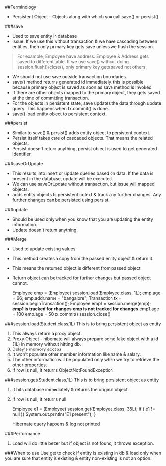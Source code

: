 ##Terminology
* Persistent Object - Objects along with which you call save() or persist().

###save
* Used to save entity in database
* Issue: If we use this without transaction & we have cascading between entities, then only primary key gets save unless we flush the session.

> For example, Employee have address. Employee & Address gets saved to different table. If we use save() without doing session.flush()/close(), only primary key gets saved not others.

* We should not use save outside transaction boundaries.
* save() method returns generated id immediately, this is possible because primary object is saved as soon as save method is invoked
* If there are other objects mapped to the primary object, they gets saved at the time of committing transaction.
* For the objects in persistent state, save updates the data through update query. This happens when tx.commit() is done.
* save() load entity object to persistent context.

###persist
* Similar to save() & persist() adds entity object to persistent context.
* Persist itself takes care of cascaded objects. That means the related objects.
* Persist doesn't return anything, persist object is used to get generated identifier.

###saveOrUpdate
* This results into insert or update queries based on data. If the data is present in the database, update will be executed.
* We can use saveOrUpdate without transaction, but issue will mapped objects.
* adds entity objects to persistent cotext & track any further changes. Any further changes can be persisted using persist.

###update
* Should be used only when you know that you are updating the entity information.
* Update doesn't return anything.

###Merge
* Used to update existing values.
* This method creates a copy from the passed entity object & return it.
* This means the returned object is different from passed object.
* Return object can be tracked for further changes but passed object cannot.

 
    Employee emp = (Employee) session.load(Employee.class, 1L);
     emp.age = 66;
     emp.addr.name = "bangalore";
     Transaction tx = session.beginTransaction();
     Employee emp1 = session.merge(emp);
     **emp1 is tracked for changes**
     **emp is not tracked for changes**
     emp1.age = 100
     emp.age = 50
     tx.commit()
     session.close()


###session.load(Student.class,1L)
This is to bring persistent object as entity
1. This always return a proxy object.
2. Proxy Object - hibernate will always prepare some fake object with a id (1L) in memory without hitting db.
3. Delay's memory access
4. It won't populate other member information like name & salary.
5. The other information will be populated only when we try to retrieve the other properties.
6. If row is null, it returns ObjectNotFoundException

###session.get(Student.class,1L)
This is to bring persistent object as entity
1. It hits database immediately & returns the original object.
2. If row is null, it returns null 

    Employee e1 = (Employee) session.get(Employee.class, 35L);
    if ( e1  !=  null ){
	System.out.println("E1 present");
    }

    Hibernate query happens & log not printed

###Performance
1. Load will do little better but if object is not found, it throws exception.

###When to use
Use get to check if entity is existing in db & load only when you are sure that entity is existing & entity non-existing is not an option.
 
  
